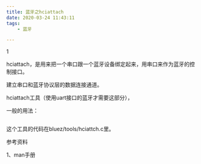```yaml
---
title: 蓝牙之hciattach
date: 2020-03-24 11:43:11
tags:
	- 蓝牙

---
```


1

hciattach，是用来把一个串口跟一个蓝牙设备绑定起来，用串口来作为蓝牙的控制接口。

建立串口和蓝牙协议层的数据连接通道。

hciattach工具（使用uart接口的蓝牙才需要这部分），

一般的用法：

```

```

这个工具的代码在bluez/tools/hciattch.c里。





参考资料

1、man手册

